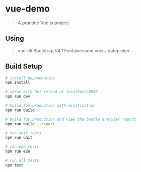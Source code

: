 # vue-demo

> A practice Vue.js project

## Using
> vue-cli
> Bootstrap V4.1
> Fontawesome
> vuejs-datepicker


## Build Setup

``` bash
# install dependencies
npm install

# serve with hot reload at localhost:8080
npm run dev

# build for production with minification
npm run build

# build for production and view the bundle analyzer report
npm run build --report

# run unit tests
npm run unit

# run e2e tests
npm run e2e

# run all tests
npm test
```

